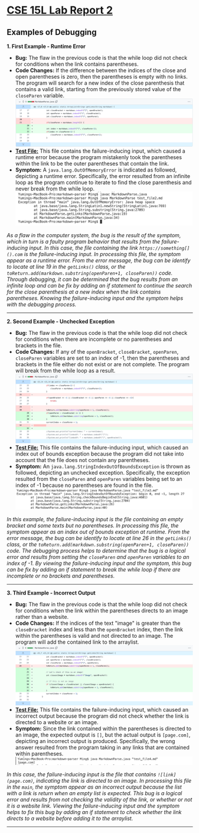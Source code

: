 # [CSE 15L Lab Report 2](https://yuming73.github.io/cse15l-lab-reports/lab-report-2-week-4.html)    
## Examples of Debugging    

**1. First Example - Runtime Error**    
* **Bug:** The flaw in the previous code is that the while loop did not check for conditions when the link contains parentheses.    
* **Code Changes:** If the difference between the indices of the close and open parentheses is zero, then the parentheses is empty with no links. The program will search for a new index of the close parenthesis that contains a valid link, starting from the previously stored value of the `closeParen` variable.    
![code change diff 1](lab3_screenshot2.png)    
* **[Test File:](https://github.com/yuming73/markdown-parser/commit/c8a4acc428375c279d1824fb3340ee390fa525dd)** This file contains the failure-inducing input, which caused a runtime error because the program mistakenly took the parentheses within the link to be the outer parentheses that contain the link.    
* **Symptom:** A `java.lang.OutOfMemoryError` is indicated as followed, depicting a runtime error. Specifically, the error resulted from an infinite loop as the program continue to iterate to find the close parenthesis and never break from the while loop.    
![runtime failure](lab3_screenshot1.png)    

*As a flaw in the computer system, the bug is the result of the symptom, which in turn is a faulty program behavior that results from the failure-inducing input. In this case, the file containing the link `https://something[]().com` is the failure-inducing input. In processing this file, the symptom appear as a runtime error. From the error message, the bug can be identify to locate at line 19 in the `getLinks()` class, or the `toReturn.add(markdown.substring(openParen+1, closeParen))` code. Through debugging, it can be determined that the bug results from an infinite loop and can be fix by adding an if statement to continue the search for the close parenthesis at a new index when the link contains parentheses. Knowing the failure-inducing input and the symptom helps with the debugging process.*    

---   

**2. Second Example - Unchecked Exception**    
* **Bug:** The flaw in the previous code is that the while loop did not check for conditions when there are incomplete or no parentheses and brackets in the file.    
* **Code Changes:** If any of the `openBracket`, `closeBracket`, `openParen`, `closeParen` variables are set to an index of -1, then the parentheses and brackets in the file either do not exist or are not complete. The program will break from the while loop as a result.    
![code change diff 2](lab3_screenshot3.png)    
* **[Test File:](https://github.com/yuming73/markdown-parser/commit/8d20e8d24ce16085bd3f9109ffabed8e2b8fe2f0)** This file contains the failure-inducing input, which caused an index out of bounds exception because the program did not take into account that the file does not contain any parentheses.    
* **Symptom:** An `java.lang.StringIndexOutOfBoundsException` is thrown as followed, depicting an unchecked exception. Specifically, the exception resulted from the `closeParen` and `openParen` variables being set to an index of -1 because no parentheses are found in the file.    
![index out of bounds](lab3_screenshot4.png)   

*In this example, the failure-inducing input is the file containing an empty bracket and some texts but no parentheses. In processing this file, the symptom appear as an index out of bounds exception at runtime. From the error message, the bug can be identify to locate at line 26 in the `getLinks()` class, or the `toReturn.add(markdown.substring(openParen+1, closeParen))` code. The debugging process helps to determine that the bug is a logical error and results from setting the `closeParen` and `openParen` variables to an index of -1. By viewing the failure-inducing input and the symptom, this bug can be fix by adding an if statement to break the while loop if there are incomplete or no brackets and parentheses.*    

---   

**3. Third Example - Incorrect Output**    
* **Bug:** The flaw in the previous code is that the while loop did not check for conditions when the link within the parentheses directs to an image rather than a website.    
* **Code Changes:** If the indices of the text "image" is greater than the `closeBracket` index and less than the `openBracket` index, then the link within the parentheses is valid and not directed to an image. The program will add the contained link to the arraylist.    
![code change diff 3](lab3_screenshot5.png)    
* **[Test File:](https://github.com/yuming73/markdown-parser/commit/43c5b82c125c0f295edeaa01462997f54ff0b654)** This file contains the failure-inducing input, which caused an incorrect output because the program did not check whether the link is directed to a website or an image.    
* **Symptom:** Since the link contained within the parentheses is directed to an image, the expected output is `[]`, but the actual output is `[page.com]`, depicting an incorrect output is produced. Specifically, the wrong answer resulted from the program taking in any links that are contained within parentheses.    
![incorrect output](lab3_screenshot6.png)    

*In this case, the failure-inducing input is the file that contains `![link](page.com)`, indicating the link is directed to an image. In processing this file in the `main`, the symptom appear as an incorrect output because the list with a link is return when an empty list is expected. This bug is a logical error and results from not checking the validity of the link, or whether or not it is a website link. Viewing the failure-inducing input and the symptom helps to fix this bug by adding an if statement to check whether the link directs to a website before adding it to the arraylist.*    

---   